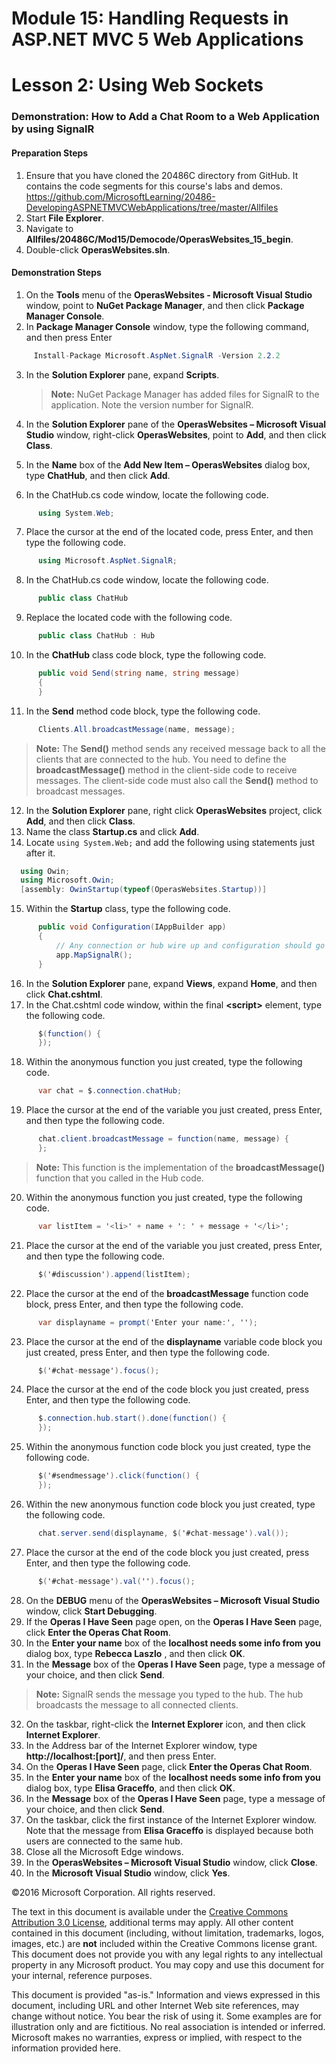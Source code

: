 # Module 15: Handling Requests in ASP.NET MVC 5 Web Applications

# Lesson 2: Using Web Sockets

### Demonstration: How to Add a Chat Room to a Web Application by using SignalR

#### Preparation Steps

1. Ensure that you have cloned the 20486C directory from GitHub. It contains the code segments for this course's labs and demos. https://github.com/MicrosoftLearning/20486-DevelopingASPNETMVCWebApplications/tree/master/Allfiles
2. Start **File Explorer**.
3. Navigate to **Allfiles/20486C/Mod15/Democode/OperasWebsites_15_begin**.
4. Double-click **OperasWebsites.sln**.

#### Demonstration Steps

1. On the **Tools** menu of the **OperasWebsites - Microsoft Visual Studio** window, point to **NuGet Package Manager**, and then click **Package Manager Console**.
2. In **Package Manager Console** window, type the following command, and then press Enter

  ```cs
       Install-Package Microsoft.AspNet.SignalR -Version 2.2.2
```
3. In the **Solution Explorer** pane, expand **Scripts**.

    >**Note:** NuGet Package Manager has added files for SignalR to the application. Note the version number for SignalR.


4. In the **Solution Explorer** pane of the **OperasWebsites – Microsoft Visual Studio** window, right-click **OperasWebsites**, point to **Add**, and then click **Class**.
5. In the **Name** box of the **Add New Item – OperasWebsites** dialog box, type **ChatHub**, and then click **Add**.
6. In the ChatHub.cs code window, locate the following code.

  ```cs
		using System.Web;
```
7. Place the cursor at the end of the located code, press Enter, and then type the following code.

  ```cs
		using Microsoft.AspNet.SignalR;
```
8. In the ChatHub.cs code window, locate the following code.

  ```cs
		public class ChatHub
```
9. Replace the located code with the following code.

  ```cs
		public class ChatHub : Hub
```
10. In the **ChatHub** class code block, type the following code.

  ```cs
        public void Send(string name, string message)
        {
        }
```
11. In the **Send** method code block, type the following code.

  ```cs
		Clients.All.broadcastMessage(name, message);
```
  >**Note:** The **Send()** method sends any received message back to all the clients that are connected to the hub. You need to define the **broadcastMessage()** method in the client-side code to receive messages. The client-side code must also call the **Send()** method to broadcast messages.

12. In the **Solution Explorer** pane, right click **OperasWebsites** project, click **Add**, and then click **Class**.
13. Name the class **Startup.cs** and click **Add**.
14. Locate ```using System.Web;``` and add the following using statements just after it.
  ```cs
    using Owin;
    using Microsoft.Owin;
    [assembly: OwinStartup(typeof(OperasWebsites.Startup))]
```
15. Within the **Startup** class, type the following code.
  ```cs
        public void Configuration(IAppBuilder app)
        {
            // Any connection or hub wire up and configuration should go here
            app.MapSignalR();
        }
```

16. In the **Solution Explorer** pane, expand **Views**, expand **Home**, and then click **Chat.cshtml**.
17. In the Chat.cshtml code window, within the final **&lt;script&gt;** element, type the following code.

  ```cs
        $(function() {
        });
```
18. Within the anonymous function you just created, type the following code.

  ```cs
		var chat = $.connection.chatHub;
```
19. Place the cursor at the end of the variable you just created, press Enter, and then type the following code.

  ```cs
        chat.client.broadcastMessage = function(name, message) {
        };
```
  >**Note:** This function is the implementation of the **broadcastMessage()** function that you called in the Hub code.

20. Within the anonymous function you just created, type the following code.

  ```cs
		var listItem = '<li>' + name + ': ' + message + '</li>';
```
21. Place the cursor at the end of the variable you just created, press Enter, and then type the following code.

  ```cs
		$('#discussion').append(listItem);
```
22. Place the cursor at the end of the **broadcastMessage** function code block, press Enter, and then type the following code.

  ```cs
		var displayname = prompt('Enter your name:', '');
```
23. Place the cursor at the end of the **displayname** variable code block you just created, press Enter, and then type the following code.

  ```cs
		$('#chat-message').focus();
```
24. Place the cursor at the end of the code block you just created, press Enter, and then type the following code.

  ```cs
        $.connection.hub.start().done(function() {
        });
```
25. Within the anonymous function code block you just created, type the following code.

  ```cs
        $('#sendmessage').click(function() {
        });
```
26. Within the new anonymous function code block you just created, type the following code.

  ```cs
		chat.server.send(displayname, $('#chat-message').val());
```
27. Place the cursor at the end of the code block you just created, press Enter, and then type the following code.

  ```cs
		$('#chat-message').val('').focus();
```
28. On the **DEBUG** menu of the **OperasWebsites – Microsoft Visual Studio** window, click **Start Debugging**.
29. If the **Operas I Have Seen** page open, on the **Operas I Have Seen** page, click **Enter the Operas Chat Room**.
30. In the **Enter your name** box of the **localhost needs some info from you** dialog box, type **Rebecca Laszlo** , and then click **OK**.
31. In the **Message** box of the **Operas I Have Seen** page, type a message of your choice, and then click **Send**.

  >**Note:** SignalR sends the message you typed to the hub. The hub broadcasts the message to all connected clients.

32. On the taskbar, right-click the **Internet Explorer** icon, and then click **Internet Explorer**.
33. In the Address bar of the Internet Explorer window, type **http://localhost:[port]/**, and then press Enter.
34. On the **Operas I Have Seen** page, click **Enter the Operas Chat Room**.
35. In the **Enter your name** box of the **localhost needs some info from you** dialog box, type **Elisa Graceffo**, and then click **OK**.
36. In the **Message** box of the **Operas I Have Seen** page, type a message of your choice, and then click **Send**.
37. On the taskbar, click the first instance of the Internet Explorer window. Note that the message from **Elisa Graceffo** is displayed because both users are connected to the same hub.
38. Close all the Microsoft Edge windows.
39. In the **OperasWebsites – Microsoft Visual Studio** window, click **Close**.
39. In the **Microsoft Visual Studio** window, click **Yes**.

©2016 Microsoft Corporation. All rights reserved.

The text in this document is available under the  [Creative Commons Attribution 3.0 License](https://creativecommons.org/licenses/by/3.0/legalcode), additional terms may apply. All other content contained in this document (including, without limitation, trademarks, logos, images, etc.) are  **not**  included within the Creative Commons license grant. This document does not provide you with any legal rights to any intellectual property in any Microsoft product. You may copy and use this document for your internal, reference purposes.

This document is provided &quot;as-is.&quot; Information and views expressed in this document, including URL and other Internet Web site references, may change without notice. You bear the risk of using it. Some examples are for illustration only and are fictitious. No real association is intended or inferred. Microsoft makes no warranties, express or implied, with respect to the information provided here.

